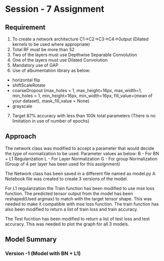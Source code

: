 # Session - 7 Assignment

## Requirement

1. To create a network architecture  C1->C2->C3->C4->0utput (Dilated kernels to be used where appropriate)
2. Total RF must be more than 52
3. Two of the layers must use Depthwise Separable Convolution
4. One of the layers must use Dilated Convolution
5. Mandatory use of GAP
6. Use of albumentation library as below:
- horizontal flip
- shiftScaleRotate
- coarseDropout (max_holes = 1, max_height=16px, max_width=1, min_holes = 1, min_height=16px, min_width=16px, 
                     fill_value=(mean of your dataset), mask_fill_value = None)  
- grayscale

7. Target 87% accuracy with less than 100k total parameters (There is no limitation in use of number of epochs)


## Approach

The network class was modified to accept a parameter that would decide the type of normalization to be used.
Parameter values as below:
B - For BN + L1 Regularization
L - For Layer Normalization
G - For group Normalization (Group of 4 per layer has been used for this assignment)

The Network class has been saved in a different file named as model.py
A Notebook file was created to create 3 versions of the model.

For L1 regularization the Train function has been modified to use mse loss function. The predicted tensor output from the model has been reshaped(Used argmax) to match with the target tensor shape. This was needed to make it compatible with mse loss function. The train function has also been modified to return a list of train loss and train accuracy.

The Test fucntion has been modified to return a list of test loss and test accuracy. This was needed to plot the graph for all 3 models.


## Model Summary

### Version -1 (Model with BN + L1)
<pre>

